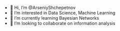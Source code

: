 - 👋 Hi, I’m @ArseniyShchepetnov
- 👀 I’m interested in Data Science, Machine Learning
- 🌱 I’m currently learning Bayesian Networks
- 💞️ I’m looking to collaborate on information analysis

<!---
ArseniyShchepetnov/ArseniyShchepetnov is a ✨ special ✨ repository because its `README.md` (this file) appears on your GitHub profile.
You can click the Preview link to take a look at your changes.
--->
